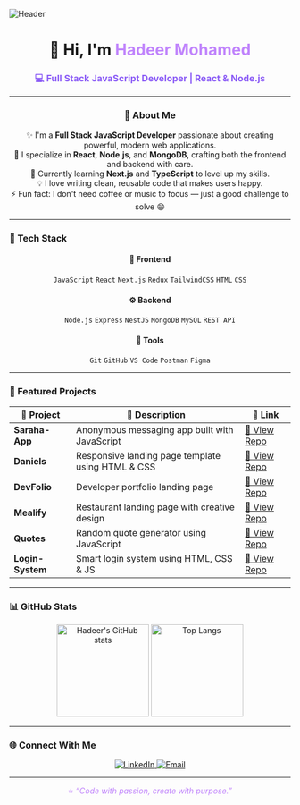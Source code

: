 <!-- 🖼️ Header Banner -->
![Header](https://raw.githubusercontent.com/hadeer-mohamed98/hadeer-mohamed98/main/banner.png)

<h1 align="center">🌙 Hi, I'm <span style="color:#c084fc;">Hadeer Mohamed</span></h1>
<h3 align="center" style="color:#8b5cf6;">💻 Full Stack JavaScript Developer | React & Node.js</h3>

---

<div align="center">

### 💫 About Me

✨ I'm a **Full Stack JavaScript Developer** passionate about creating powerful, modern web applications.  
🚀 I specialize in **React**, **Node.js**, and **MongoDB**, crafting both the frontend and backend with care.  
🌱 Currently learning **Next.js** and **TypeScript** to level up my skills.  
💡 I love writing clean, reusable code that makes users happy.  
⚡ Fun fact: I don't need coffee or music to focus — just a good challenge to solve 😄  

</div>

---

### 🧠 Tech Stack

<div align="center">

#### 🎨 Frontend
`JavaScript` `React` `Next.js` `Redux` `TailwindCSS` `HTML` `CSS`

#### ⚙️ Backend
`Node.js` `Express` `NestJS` `MongoDB` `MySQL` `REST API`

#### 🧰 Tools
`Git` `GitHub` `VS Code` `Postman` `Figma`

</div>

---

### 🚀 Featured Projects

| 🌟 Project | 💬 Description | 🔗 Link |
|-------------|----------------|--------|
| **Saraha-App** | Anonymous messaging app built with JavaScript | [🔗 View Repo](https://github.com/hadeer-mohamed98/Saraha-App) |
| **Daniels** | Responsive landing page template using HTML & CSS | [🔗 View Repo](https://github.com/hadeer-mohamed98/Daniels) |
| **DevFolio** | Developer portfolio landing page | [🔗 View Repo](https://github.com/hadeer-mohamed98/DevFolio) |
| **Mealify** | Restaurant landing page with creative design | [🔗 View Repo](https://github.com/hadeer-mohamed98/Mealify) |
| **Quotes** | Random quote generator using JavaScript | [🔗 View Repo](https://github.com/hadeer-mohamed98/Quotes) |
| **Login-System** | Smart login system using HTML, CSS & JS | [🔗 View Repo](https://github.com/hadeer-mohamed98/Login-System) |

---

### 📊 GitHub Stats

<p align="center">
  <img src="https://github-readme-stats.vercel.app/api?username=hadeer-mohamed98&show_icons=true&theme=midnight-purple&hide_border=true" alt="Hadeer's GitHub stats" height="165" />
  <img src="https://github-readme-stats.vercel.app/api/top-langs/?username=hadeer-mohamed98&layout=compact&theme=midnight-purple&hide_border=true" alt="Top Langs" height="165" />
</p>

---

### 🌐 Connect With Me

<p align="center">
  <a href="https://www.linkedin.com/in/hadeer-m-salah-78a438154" target="_blank">
    <img src="https://img.shields.io/badge/LinkedIn-%238b5cf6?style=for-the-badge&logo=linkedin&logoColor=white" alt="LinkedIn"/>
  </a>
  <a href="mailto:hadeer.mohamed.salah2@gmail.com">
    <img src="https://img.shields.io/badge/Email-%23c084fc?style=for-the-badge&logo=gmail&logoColor=white" alt="Email"/>
  </a>
</p>

---

<p align="center" style="color:#c084fc;">
⭐ <em>“Code with passion, create with purpose.”</em>
</p>
